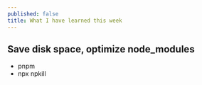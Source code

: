 ```yaml
---
published: false
title: What I have learned this week
---
```


## Save disk space, optimize node_modules
- pnpm
- npx npkill
